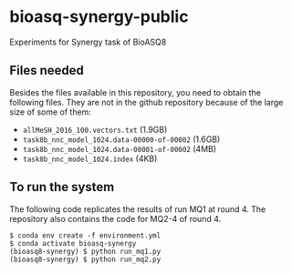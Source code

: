 # bioasq-synergy-public

Experiments for Synergy task of BioASQ8

## Files needed

Besides the files available in this repository, you need to obtain the following files. They are not in the github repository because of the large size of some of them:

- `allMeSH_2016_100.vectors.txt` (1.9GB)
- `task8b_nnc_model_1024.data-00000-of-00002` (1.6GB)
- `task8b_nnc_model_1024.data-00001-of-00002` (4MB)
- `task8b_nnc_model_1024.index` (4KB)

## To run the system
The following code replicates the results of run MQ1 at round 4. The repository also contains the code for MQ2-4 of round 4.

```
$ conda env create -f environment.yml
$ conda activate bioasq-synergy
(bioasq8-synergy) $ python run_mq1.py
(bioasq8-synergy) $ python run_mq2.py
```
